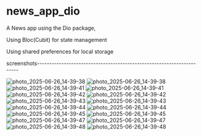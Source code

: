 # news_app_dio

A News app using the Dio package,

Using Bloc(Cubit) for state management 

Using shared preferences for local storage 

screenshots----------------------------------------------------------------------


![photo_2025-06-26_14-39-38](https://github.com/user-attachments/assets/a2d1c4d6-9823-4e00-89fd-edbec4326803)
![photo_2025-06-26_14-39-38](https://github.com/user-attachments/assets/a2d1c4d6-9823-4e00-89fd-edbec4326803)
![photo_2025-06-26_14-39-41](https://github.com/user-attachments/assets/1c36e417-d734-402b-ac2b-4e09fafbca33)
![photo_2025-06-26_14-39-41](https://github.com/user-attachments/assets/1c36e417-d734-402b-ac2b-4e09fafbca33)
![photo_2025-06-26_14-39-42](https://github.com/user-attachments/assets/7f7b89bb-e866-4028-adce-542c76501a5e)
![photo_2025-06-26_14-39-42](https://github.com/user-attachments/assets/7f7b89bb-e866-4028-adce-542c76501a5e)
![photo_2025-06-26_14-39-43](https://github.com/user-attachments/assets/7a7ebcad-bd29-45be-ab7b-b8ee43ce071a)
![photo_2025-06-26_14-39-43](https://github.com/user-attachments/assets/7a7ebcad-bd29-45be-ab7b-b8ee43ce071a)
![photo_2025-06-26_14-39-44](https://github.com/user-attachments/assets/1fa1e8bd-5a07-4128-8b80-e225341182ab)
![photo_2025-06-26_14-39-44](https://github.com/user-attachments/assets/1fa1e8bd-5a07-4128-8b80-e225341182ab)
![photo_2025-06-26_14-39-45](https://github.com/user-attachments/assets/6b10d499-2f72-40ec-92ce-532a7cd74b91)
![photo_2025-06-26_14-39-45](https://github.com/user-attachments/assets/6b10d499-2f72-40ec-92ce-532a7cd74b91)
![photo_2025-06-26_14-39-47](https://github.com/user-attachments/assets/10c38a38-3bec-4386-925a-28f4709e4fd2)
![photo_2025-06-26_14-39-47](https://github.com/user-attachments/assets/10c38a38-3bec-4386-925a-28f4709e4fd2)
![photo_2025-06-26_14-39-48](https://github.com/user-attachments/assets/219645fb-f3b3-48ee-90f4-1e76953de81f)
![photo_2025-06-26_14-39-48](https://github.com/user-attachments/assets/219645fb-f3b3-48ee-90f4-1e76953de81f)
